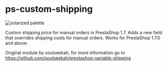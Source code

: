 ps-custom-shipping
============================

![solarized palette](https://github.com/Barbwire/ps-custom-shipping/raw/master/screenshot.png)

Custom shipping price for manual orders in PrestaShop 1.7. Adds a new field that overrides shipping costs for manual orders. Works for PrestaShop 1.7.0 and above.

Original module by soulseekah, for more information go to https://github.com/soulseekah/prestashop-variable-shipping
